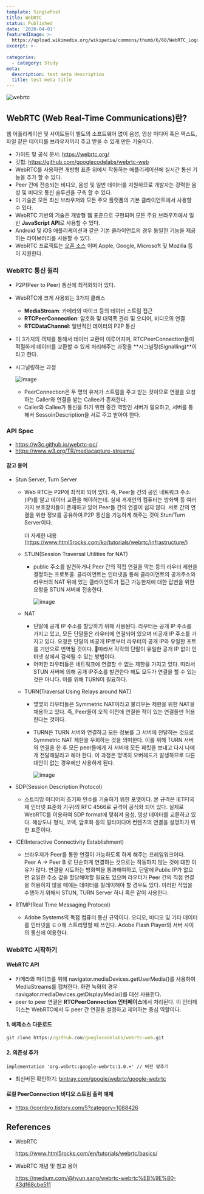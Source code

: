 ```yaml
---
template: SinglePost
title: WebRTC
status: Published
date: '2020-04-01'
featuredImage: >-
  https://upload.wikimedia.org/wikipedia/commons/thumb/6/68/WebRTC_Logo.svg/1280px-WebRTC_Logo.svg.png
excerpt: >-
  
categories:
  - category: Study
meta:
  description: test meta description
  title: test meta title
---
```


![webrtc](https://upload.wikimedia.org/wikipedia/commons/thumb/6/68/WebRTC_Logo.svg/1280px-WebRTC_Logo.svg.png)

## WebRTC (Web Real-Time Communications)란?

 웹 어플리케이션 및 사이트들이 별도의 소프트웨어 없이 음성, 영상 미디어 혹은 텍스트, 파일 같은 데이터를 브라우저끼리 주고 받을 수 있게 만든 기술이다.

- 가이드 및 공식 문서: https://webrtc.org/
- 깃헙: https://github.com/googlecodelabs/webrtc-web
- WebRTC를 사용하면 개방형 표준 위에서 작동하는 애플리케이션에 실시간 통신 기능을 추가 할 수 있다.
- Peer 간에 전송되는 비디오, 음성 및 일반 데이터를 지원하므로 개발자는 강력한 음성 및 비디오 통신 솔루션을 구축 할 수 있다. 
- 이 기술은 모든 최신 브라우저와 모든 주요 플랫폼의 기본 클라이언트에서 사용할 수 있다.
- WebRTC 기반의 기술은 개방형 웹 표준으로 구현되며 모든 주요 브라우저에서 일반 **JavaScript API**로 사용할 수 있다.
- Android 및 iOS 애플리케이션과 같은 기본 클라이언트의 경우 동일한 기능을 제공하는 라이브러리를 사용할 수 있다.
- WebRTC 프로젝트는 [오픈 소스](https://webrtc.googlesource.com/src/) 이며 Apple, Google, Microsoft 및 Mozilla 등이 지원한다. 



### WebRTC 통신 원리

- P2P(Peer to Peer) 통신에 최적화되어 있다.

- WebRTC에 크게 사용되는 3가지 클래스

  - **MediaStream**: 카메라와 마이크 등의 데이터 스트림 접근
  - **RTCPeerConnection**: 암호화 및 대역폭 관리 및 오디어, 비디오의 연결
  - **RTCDataChannel**: 일반적인 데이터의 P2P 통신

- 이 3가지의 객체를 통해서 데이터 교환이 이루어지며, RTCPeerConnection들이 적절하게 데이터를 교환할 수 있게 처리해주는 과정을 **시그널링(Signalling)**이라고 한다.

- 시그널링하는 과정

  ![image](https://miro.medium.com/max/1400/1*Lhsz8eckhNrXDehMo2hQyA.png)

  - PeerConnection은 두 명의 유저가 스트림을 주고 받는 것이므로 연결을 요청하는 Caller와 연결을 받는 Callee가 존재한다.
  - Caller와 Callee가 통신을 하기 위한 중간 역할인 서버가 필요하고, 서버를 통해서 SessoinDescription을 서로 주고 받아야 한다.



### API Spec

- https://w3c.github.io/webrtc-pc/
- https://www.w3.org/TR/mediacapture-streams/



#### 참고 용어

- Stun Server, Turn Server

  - Web RTC는 P2P에 최적화 되어 있다. 즉, Peer들 간의 공인 네트워크 주소(IP)를 알고 데이터 교환을 해야하는데. 실제 개개인의 컴퓨터는 방화벽 등 여러가지 보호장치들이 존재하고 있어 Peer들 간의 연결이 쉽지 않다. 서로 간의 연결을 위한 정보를 공유하여 P2P 통신을 가능하게 해주는 것이 Stun/Turn Server이다.

    더 자세한 내용 (https://www.html5rocks.com/ko/tutorials/webrtc/infrastructure/)

  - STUN(Session Traversal Utilities for NAT)

    - public 주소를 발견하거나 Peer 간의 직접 연결을 막는 등의 라우터 제한을 결정하는 프로토콜. 클라이언트는 인터넷을 통해 클라이언트의 공개주소와 라우터의 NAT 뒤에 있는 클라이언트가 접근 가능한지에 대한 답변을 위한 요청을 STUN 서버에 전송한다.

      ![image](https://miro.medium.com/max/518/1*80Z67TRcEZnqHj3dWSi2cg.png)

  - NAT

    - 단말에 공개 IP 주소를 할당하기 위해 사용된다. 라우터는 공개 IP 주소를 가지고 있고, 모든 단말들은 라우터에 연결되어 있으며 비공개 IP 주소를 가지고 있다. 요청은 단말의 비공개 IP로부터 라우터의 공개 IP와 유일한 포트를 기반으로 번역될 것이다. 따라서 각각의 단말이 유일한 공개 IP 없이 인터넷 상에서 검색될 수 있는 방법이다.
    - 어떠한 라우터들은 네트워크에 연결할 수 없는 제한을 가지고 있다. 따라서 STUN 서버에 의해 공개 IP주소를 발견한다 해도 모두가 연결을 할 수 있는 것은 아니다. 이를 위해 TURN이 필요하다.

  - TURN(Traversal Using Relays around NAT)

    - 몇몇의 라우터들은 Symmetric NAT이라고 불리우는 제한을 위한 NAT을 채용하고 있다. 즉, Peer들이 오직 이전에 연결한 적이 있는 연결들만 허용한다는 것이다.

    - TURN은 TURN 서버와 연결하고 모든 정보를 그 서버에 전달하는 것으로 Symmetric NAT 제한을 우회하는 것을 의미한다. 이를 위해 TURN 서버와 연결을 한 후 모든 peer들에게 저 서버에 모든 패킷을 보내고 다시 나에게 전달해달라고 해야 한다. 이 과정은 명백히 오버헤드가 발생하므로 다른 대안이 없는 경우에만 사용하게 된다.

      ![image](https://miro.medium.com/max/590/1*WSa3buqCC42Jc4Qygi9jXw.png)

- SDP(Session Description Protocol)

  - 스트리밍 미디어의 초기화 인수를 기술하기 위한 포맷이다. 본 규격은 IETF(국제 인터넷 표준화 기구)의 RFC 4566로 규격이 공식화 되어 있다. 실제로 WebRTC를 이용하여 SDP format에 맞춰져 음성, 영상 데이터를 교환하고 있다. 해상도나 형식, 코덱, 암호화 등의 멀티미디어 컨텐츠의 연결을 설명하기 위한 표준이다.

- ICE(Interactive Connectivity Establishment)

  - 브라우저가 Peer를 통한 연결이 가능하도록 하게 해주는 프레임워크이다. Peer A -> Peer B 로 단순하게 연결하는 것으로는 작동하지 않는 것에 대한 이유가 많다. 연결을 시도하는 방화벽을 통과해야하고, 단말에 Public IP가 없으면 유일한 주소 값을 할당해야할 필요도 있으며 라우터가 Peer 간의 직접 연결을 허용하지 않을 때에는 데이터를 릴레이해야 할 경우도 있다. 이러한 작업을 수행하기 위해서 STUN, TURN Server 하나 혹은 같이 사용한다.

- RTMP(Real Time Messaging Protocol)

  - Adobe Systems의 독점 컴퓨터 통신 규약이다. 오디오, 비디오 및 기타 데이터를 인터넷을 ㅌㅇ해 스트리밍할 때 쓰인다. Adobe Flash Player와 서버 사이의 통신에 이용한다.



### WebRTC 시작하기

#### WebRTC API

- 카메라와 마이크를 위해 navigator.mediaDevices.getUserMedia()를 사용하여 MediaStreams를 캡처한다. 화면 녹화의 경우 navigator.mediaDevices.getDisplayMedia()를 대신 사용한다.
- peer to peer 연결은 **RTCPeerConnection 인터페이스**에서 처리된다. 이 인터페이스는 WebRTC에서 두 peer 간 연결을 설정하고 제어하는 중심 역할이다.



#### 1. 예제소스 다운로드

```cmd
git clone https://github.com/googlecodelabs/webrtc-web.git
```



#### 2. 의존성 추가

```properties
implementation 'org.webrtc:google-webrtc:1.0.+' // 버전 맞추기
```

- 최신버전 확인하기: [bintray.com/google/webrtc/google-webrtc](https://bintray.com/google/webrtc/google-webrtc)



#### 로컬 PeerConnection 비디오 스트림 출력 예제

- https://cornbro.tistory.com/5?category=1088426





## References

- WebRTC

  https://www.html5rocks.com/en/tutorials/webrtc/basics/

- WebRTC 개념 및 참고 용어

  https://medium.com/@hyun.sang/webrtc-webrtc%EB%9E%80-43df68cbe511

